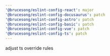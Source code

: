 ```yaml
---
'@brucesong/eslint-config-react': major
'@brucesong/eslint-config-docusaurus': patch
'@brucesong/eslint-config-astro': patch
'@brucesong/eslint-config-basic': patch
'@brucesong/eslint-config-vue': patch
'@brucesong/eslint-config-ts': patch
---
```


adjust ts override rules
